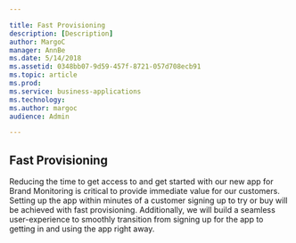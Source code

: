 ```yaml
---

title: Fast Provisioning
description: [Description]
author: MargoC
manager: AnnBe
ms.date: 5/14/2018
ms.assetid: 0348bb07-9d59-457f-8721-057d708ecb91
ms.topic: article
ms.prod: 
ms.service: business-applications
ms.technology: 
ms.author: margoc
audience: Admin

---
```

Fast Provisioning
-----------------



Reducing the time to get access to and get started with our new app for Brand
Monitoring is critical to provide immediate value for our customers. Setting up
the app within minutes of a customer signing up to try or buy will be achieved
with fast provisioning. Additionally, we will build a seamless user-experience
to smoothly transition from signing up for the app to getting in and using the
app right away.
